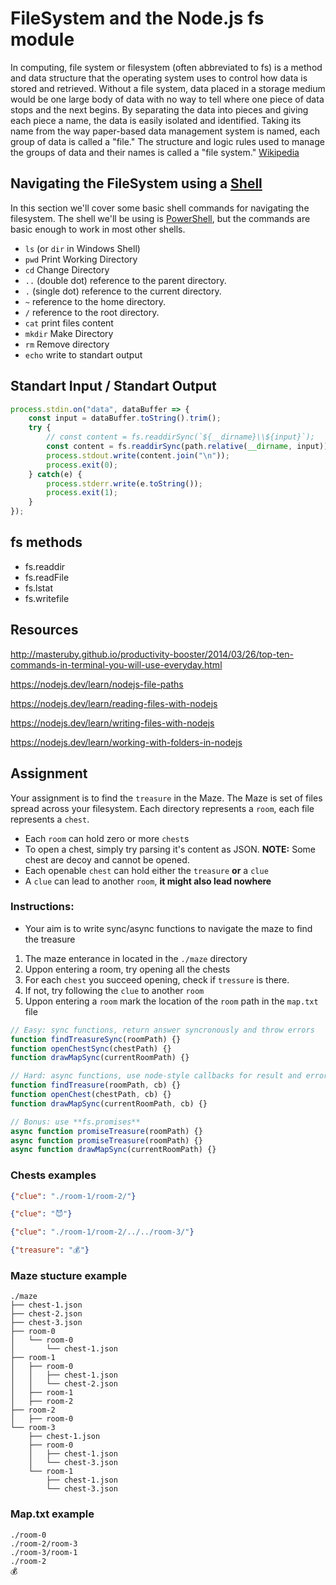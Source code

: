 # FileSystem and the Node.js fs module

In computing, file system or filesystem (often abbreviated to fs) is a method and data structure that the operating system uses to control how data is stored and retrieved. Without a file system, data placed in a storage medium would be one large body of data with no way to tell where one piece of data stops and the next begins. By separating the data into pieces and giving each piece a name, the data is easily isolated and identified. Taking its name from the way paper-based data management system is named, each group of data is called a "file." The structure and logic rules used to manage the groups of data and their names is called a "file system."
[Wikipedia](https://en.wikipedia.org/wiki/File_system)

## Navigating the FileSystem using a [Shell](https://en.wikipedia.org/wiki/Shell_(computing))

In this section we'll cover some basic shell commands for navigating the filesystem. The shell we'll be using is [PowerShell](https://docs.microsoft.com/en-us/powershell/), but the commands are basic enough to work in most other shells.

* `ls` (or `dir` in Windows Shell)
* `pwd` Print Working Directory 
* `cd` Change Directory
* `..` (double dot) reference to the parent directory.
* `.` (single dot) reference to the current directory.
* `~` reference to the home directory.
* `/` reference to the root directory.
* `cat` print files content
* `mkdir` Make Directory
* `rm` Remove directory
* `echo` write to standart output

## Standart Input / Standart Output
```js
process.stdin.on("data", dataBuffer => {
    const input = dataBuffer.toString().trim();
    try {
        // const content = fs.readdirSync(`${__dirname}\\${input}`);
        const content = fs.readdirSync(path.relative(__dirname, input));
        process.stdout.write(content.join("\n"));
        process.exit(0);
    } catch(e) {
        process.stderr.write(e.toString());
        process.exit(1);
    }
});
```

## fs methods
* fs.readdir
* fs.readFile
* fs.lstat
* fs.writefile

## Resources
http://masteruby.github.io/productivity-booster/2014/03/26/top-ten-commands-in-terminal-you-will-use-everyday.html

https://nodejs.dev/learn/nodejs-file-paths

https://nodejs.dev/learn/reading-files-with-nodejs

https://nodejs.dev/learn/writing-files-with-nodejs

https://nodejs.dev/learn/working-with-folders-in-nodejs

## Assignment
Your assignment is to find the `treasure` in the Maze. The Maze is set of files spread across your filesystem. Each directory represents a `room`, each file represents a `chest`.

* Each `room` can hold zero or more `chest`s
* To open a chest, simply try parsing it's content as JSON. **NOTE:** Some chest are decoy and cannot be opened.
* Each openable `chest` can hold either the `treasure` **or** a `clue`
* A `clue` can lead to another `room`, **it might also lead nowhere**

### **Instructions:** ###
* Your aim is to write sync/async functions to navigate the maze to find the treasure
1. The maze enterance in located in the `./maze` directory
2. Uppon entering a room, try opening all the chests
3. For each `chest` you succeed opening, check if `tressure` is there.
4. If not, try following the `clue` to another `room`
5. Uppon entering a `room` mark the location of the `room` path in the `map.txt` file

```js
// Easy: sync functions, return answer syncronously and throw errors
function findTreasureSync(roomPath) {}
function openChestSync(chestPath) {}
function drawMapSync(currentRoomPath) {}

// Hard: async functions, use node-style callbacks for result and error handeling
function findTreasure(roomPath, cb) {}
function openChest(chestPath, cb) {}
function drawMapSync(currentRoomPath, cb) {}

// Bonus: use **fs.promises**
async function promiseTreasure(roomPath) {}
async function promiseTreasure(roomPath) {}
async function drawMapSync(currentRoomPath) {}
```

### **Chests examples**
```json
{"clue": "./room-1/room-2/"}
```

```json
{"clue": "😈"}
```

```json
{"clue": "./room-1/room-2/../../room-3/"}
```

```json
{"treasure": "💰"}
```

### **Maze stucture example**
```
./maze
├── chest-1.json
├── chest-2.json
├── chest-3.json
├── room-0
│   └── room-0
│       └── chest-1.json
├── room-1
│   ├── room-0
│   │   ├── chest-1.json
│   │   └── chest-2.json
│   ├── room-1
│   ├── room-2
├── room-2
│   ├── room-0
└── room-3
    ├── chest-1.json
    ├── room-0
    │   ├── chest-1.json
    │   └── chest-3.json
    └── room-1
        ├── chest-1.json
        └── chest-3.json
```

### **Map.txt example**
```
./room-0
./room-2/room-3
./room-3/room-1
./room-2
💰
```